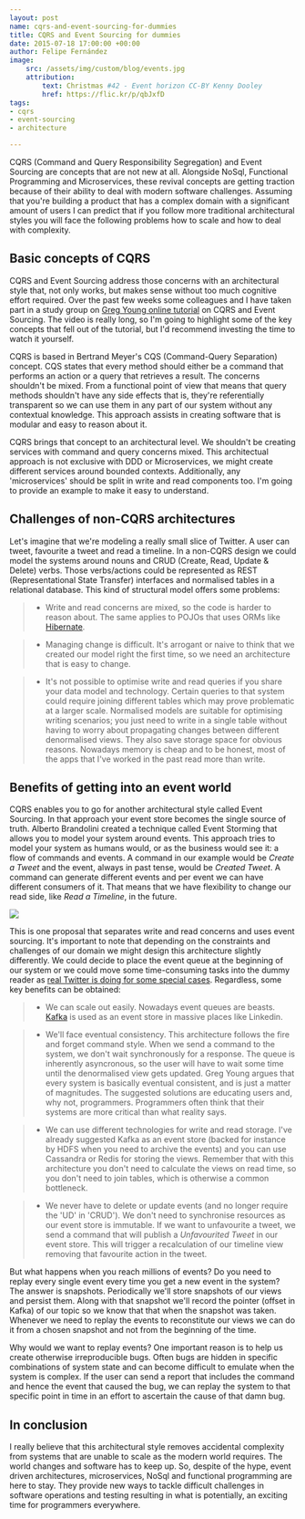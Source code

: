 ```yaml
---
layout: post
name: cqrs-and-event-sourcing-for-dummies
title: CQRS and Event Sourcing for dummies
date: 2015-07-18 17:00:00 +00:00
author: Felipe Fernández
image:
    src: /assets/img/custom/blog/events.jpg
    attribution:
        text: Christmas #42 - Event horizon CC-BY Kenny Dooley
        href: https://flic.kr/p/qbJxfD
tags:
- cqrs
- event-sourcing
- architecture

---
```


CQRS (Command and Query Responsibility Segregation) and Event Sourcing are concepts that are not new at all. Alongside NoSql, Functional Programming and Microservices, these revival concepts are getting traction because of their ability to deal with modern software challenges. Assuming that you're building a product that has a complex domain with a significant amount of users I can predict that if you follow more traditional architectural styles you will face the following problems how to scale and how to deal with complexity.

## Basic concepts of CQRS

CQRS and Event Sourcing address those concerns with an architectural style that, not only works, but makes sense without too much cognitive effort required. Over the past few weeks some colleagues and I have taken part in a study group on [Greg Young online tutorial](http://www.viddler.com/v/dc528842) on CQRS and Event Sourcing. The video is really long, so I'm going to highlight some of the key concepts that fell out of the tutorial, but I'd recommend investing the time to watch it yourself.

CQRS is based in Bertrand Meyer's CQS (Command-Query Separation) concept. CQS states that every method should either be a command that performs an action or a query that retrieves a result. The concerns shouldn't be mixed. From a functional point of view that means that query methods shouldn't have any side effects that is, they're referentially transparent so we can use them in any part of our system without any contextual knowledge. This approach assists in creating software that is modular and easy to reason about it.

CQRS brings that concept to an architectural level. We shouldn't be creating services with command and query concerns mixed. This architectual approach is not exclusive with DDD or Microservices, we might create different services around bounded contexts. Additionally, any 'microservices' should be split in write and read components too. I'm going to provide an example to make it easy to understand.

## Challenges of non-CQRS architectures

Let's imagine that we're modeling a really small slice of Twitter. A user can tweet, favourite a tweet and read a timeline. In a non-CQRS design we could model the systems around nouns and CRUD (Create, Read, Update & Delete) verbs. Those verbs/actions could be represented as REST (Representational State Transfer) interfaces and normalised tables in a relational database. This kind of structural model offers some problems:

> * Write and read concerns are mixed, so the code is harder to reason about. The same applies to POJOs that uses ORMs like [Hibernate](http://hibernate.org/).

> * Managing change is difficult. It's arrogant or naive to think that we created our model right the first time, so we need an architecture that is easy to change.

> * It's not possible to optimise write and read queries if you share your data model and technology. Certain queries to that system could require joining different tables which may prove problematic at a larger scale. Normalised models are suitable for optimising writing scenarios; you just need to write in a single table without having to worry about propagating changes between different denormalised views. They also save storage space for obvious reasons. Nowadays memory is cheap and to be honest, most of the apps that I've worked in the past read more than write.

## Benefits of getting into an event world

CQRS enables you to go for another architectural style called Event Sourcing. In that approach your event store becomes the single source of truth. Alberto Brandolini created a technique called Event Storming that allows you to model your system around events. This approach tries to model your system as humans would, or as the business would see it: a flow of commands and events. A command in our example would be *Create a Tweet* and the event, always in past tense, would be *Created Tweet*. A command can generate different events and per event we can have different consumers of it. That means that we have flexibility to change our read side, like *Read a Timeline*, in the future.

<img src="{{ site.baseurl }}/assets/img/custom/blog/cqrs.jpg" class="img-responsive blog-post-image" />

This is one proposal that separates write and read concerns and uses event sourcing. It's important to note that depending on the constraints and challenges of our domain we might design this architecture slightly differently. We could decide to place the event queue at the beginning of our system or we could move some time-consuming tasks into the dummy reader as [real Twitter is doing for some special cases](http://www.infoq.com/presentations/Twitter-Timeline-Scalability). Regardless, some key benefits can be obtained:

> * We can scale out easily. Nowadays event queues are beasts. [Kafka](http://kafka.apache.org/) is used as an event store in massive places like Linkedin.

> * We'll face eventual consistency. This architecture follows the fire and forget command style. When we send a command to the system, we don't wait synchronously for a response. The queue is inherently asyncronous, so the user will have to wait some time until the denormalised view gets updated. Greg Young argues that every system is basically eventual consistent, and is just a matter of magnitudes. The suggested solutions are educating users and, why not, programmers. Programmers often think that their systems are more critical than what reality says. 

> * We can use different technologies for write and read storage. I've already suggested Kafka as an event store (backed for instance by HDFS when you need to archive the events) and you can use Cassandra or Redis for storing the views. Remember that with this architecture you don't need to calculate the views on read time, so you don't need to join tables, which is otherwise a common bottleneck.

> * We never have to delete or update events (and no longer require the 'UD' in 'CRUD').  We don't need to synchronise resources as our event store is immutable. If we want to unfavourite a tweet, we send a command that will publish a *Unfavourited Tweet* in our event store. This will trigger a recalculation of our timeline view removing that favourite action in the tweet.

But what happens when you reach millions of events? Do you need to replay every single event every time you get a new event in the system? The answer is snapshots. Periodically we'll store snapshots of our views and persist them. Along with that snapshot we'll record the pointer (offset in Kafka) of our topic so we know that that when the snapshot was taken. Whenever we need to replay the events to reconstitute our views we can do it from a chosen snapshot and not from the beginning of the time.

Why would we want to replay events? One important reason is to help us create otherwise irreproducible bugs. Often bugs are hidden in specific combinations of system state and can become difficult to emulate when the system is complex. If the user can send a report that includes the command and hence the event that caused the bug, we can replay the system to that specific point in time in an effort to ascertain the cause of that damn bug.

## In conclusion

I really believe that this architectural style removes accidental complexity from systems that are unable to scale as the modern world requires. The world changes and software has to keep up. So, despite of the hype, event driven architectures, microservices, NoSql and functional programming are here to stay. They provide new ways to tackle difficult challenges in software operations and testing resulting in what is potentially, an exciting time for programmers everywhere.
